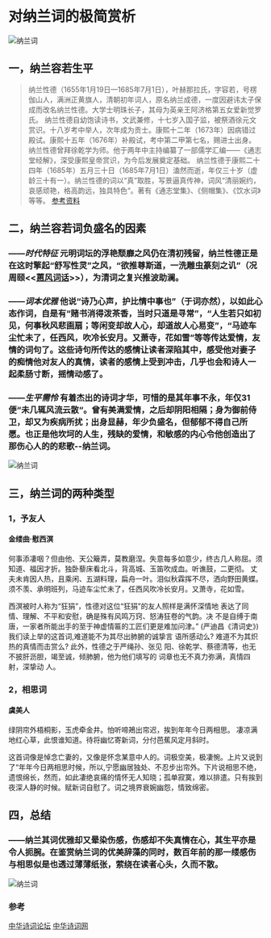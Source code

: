 # 对纳兰词的极简赏析
![纳兰词](https://timgsa.baidu.com/timg?image&quality=80&size=b9999_10000&sec=1506166351190&di=445897b363efc054f3cb64511854a962&imgtype=0&src=http%3A%2F%2Fwww.rmzxb.com.cn%2Fupload%2Fresources%2Fimage%2F2016%2F01%2F20%2F171298_500x500.jpg)
## 一，纳兰容若生平
>  纳兰性德（1655年1月19日—1685年7月1日），叶赫那拉氏，字容若，号楞伽山人，满洲正黄旗人，清朝初年词人，原名纳兰成德，一度因避讳太子保成而改名纳兰性德。大学士明珠长子，其母为英亲王阿济格第五女爱新觉罗氏。
> 纳兰性德自幼饱读诗书，文武兼修，十七岁入国子监，被祭酒徐元文赏识。十八岁考中举人，次年成为贡士。康熙十二年（1673年）因病错过殿试。康熙十五年（1676年）补殿试，考中第二甲第七名，赐进士出身。纳兰性德曾拜徐乾学为师。他于两年中主持编纂了一部儒学汇编——《通志堂经解》，深受康熙皇帝赏识，为今后发展奠定基础。
> 纳兰性德于康熙二十四年（1685年）五月三十日（1685年7月1日）溘然而逝，年仅三十岁（虚龄三十有一）。纳兰性德的词以“真”取胜，写景逼真传神，词风“清丽婉约，哀感顽艳，格高韵远，独具特色“。著有《通志堂集》、《侧帽集》、《饮水词》等等。
> [参考资料](https://baike.baidu.com/item/%E7%BA%B3%E5%85%B0%E6%80%A7%E5%BE%B7/143602?fromtitle=%E7%BA%B3%E5%85%B0%E5%AE%B9%E8%8B%A5&fromid=146549&fr=aladdin)

## 二，纳兰容若词负盛名的因素
### ——***时代特征***   元明词坛的浮艳颓靡之风仍在清初残留，纳兰性德正是在这时擎起“舒写性灵”之风，“欲推尊斯道，一洗雕虫篆刻之讥”（况周颐<<[蕙风词话](https://yuedu.baidu.com/ebook/77ce17f26137ee06eff918f0?fr=aladdin&key=%E8%95%99%E9%A3%8E%E8%AF%8D%E8%AF%9D&f=read)>>），为清词之复兴推波助澜。
### ——***词本优雅***  他说“诗乃心声，护比情中事也”（于词亦然），以如此心态作词，自是有“赌书消得泼茶香，当时只道是寻常”，“人生若只如初见，何事秋风悲画扇；等闲变却故人心，却道故人心易变”，“马迹车尘忙未了，任西风，吹冷长安月。又萧寺，花如雪”等等传达爱情，友情的词句了。这些诗句所传达的感情让读者深陷其中，感受他对妻子的痴情他对友人的真情，读者的感情上受到冲击，几乎也会和诗人一起柔肠寸断，摇情动感了。
### ——***生平需怜***   有着杰出的诗词才华，可惜的是其年事不永，年仅31便“未几辄风流云散“。曾有美满爱情，之后却阴阳相隔；身为御前侍卫，却又为疾病所扰；出身显赫，年少负盛名，但郁郁不得自己所愿。也正是他坎坷的人生，残缺的爱情，和敏感的内心令他创造出了那伤心人的的悲歌--纳兰词。
![纳兰词](http://s9.rr.itc.cn/r/wapChange/201411_25_14/a10lb9198410479667.jpg)


## 三，纳兰词的两种类型
### 1，予友人
####                                           金缕曲·慰西溟 
何事添凄咽？但由他、天公簸弄，莫教磨涅。失意每多如意少，终古几人称屈。须知道、福因才折。独卧藜床看北斗，背高城、玉笛吹成血。听谯鼓，二更彻。
丈夫未肯因人热，且乘闲、五湖料理，扁舟一叶。泪似秋霖挥不尽，洒向野田黄蝶。须不羡、承明班列，马迹车尘忙未了，任西风吹冷长安月。又萧寺，花如雪。
   

西溟被时人称为“狂狷”，性德对这位“狂狷”的友人照样是满怀深情地
表达了同情、理解、不平和安慰，确是殊有风鸣万窍、怒涛狂卷的气韵。决
不是自缚于南唐，一家者所能出手的至于神虚情匾的工匠们更是难加问津。”
(严迪昌《清词史》)我们读上举的这首词,难道能不为其尽出肺腑的诚挚言
语所感动么? 难道不为其炽热的真情而击赏么? 此外，性德之于严绳孙、张见
阳、徐乾学、蔡德清等，也无不披肝沥胆，竭至诚，倾肺腑，他为他们填写的
词章也无不真力弥满，真情四射，深挚动 人。


### 2，相思词
#### 虞美人
绿阴帘外梧桐影，玉虎牵金井。怕听啼鴂出帘迟，挨到年年今日两相思。
凄凉满地红心草，此恨谁知道。待将幽忆寄新词，分付芭蕉风定月斜时。
       
这首词像是悼念亡妻的，又像是怀念某意中人的。词极空美，极凄惋。上片又说到了“年年今日两相思时候，所以,宁愿幽居独处、不忍步出帘外。下片说相思不绝，遗恨绵长，然而，如此凄绝哀痛的情怀无人知晓；孤单寂寞，难以排遣。只有挨到夜深人静的时候。赋新词自慰了。词之境界衰婉幽怨，情致绵密。

## 四，总结  
### ——纳兰其词优雅却又晕染伤感，伤感却不失真情在心，其生平亦是令人扼腕。在鉴赏纳兰词的优美辞藻的同时，数百年前的那一缕感伤与相思似是也透过薄薄纸张，萦绕在读者心头，久而不散。   

![纳兰词](http://imgsrc.baidu.com/forum/w=580/sign=df76721333d3d539c13d0fcb0a86e927/bb35bb1bb051f819908451a7dfb44aed2f73e765.jpg)
### 参考
[中华诗词论坛](http://bbs.zhsc.net/forum.php)
[中华诗词网](http://www.zhsc.net/)

                                          